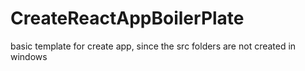 # CreateReactAppBoilerPlate
basic template for create app, since the src folders are not created in windows
